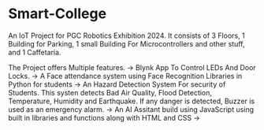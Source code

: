 # Smart-College
An IoT Project for PGC Robotics Exhibition 2024. 
It consists of 3 Floors, 1 Building for Parking, 1 small Building For Microcontrollers and other stuff, and 1 Caffetaria. 


The Project offers Multiple features.
-> Blynk App To Control LEDs And Door Locks. 
-> A Face attendance system using Face Recognition Libraries in Python for students
-> An Hazard Detection System For security of Students. This systen detects Bad Air Quality, Flood Detection, Temperature, Humidity and Earthquake. If any danger is detected, Buzzer is used as an emergency alarm.
-> An AI Assitant build using JavaScript using built in libraries and functions along with HTML and CSS
->
